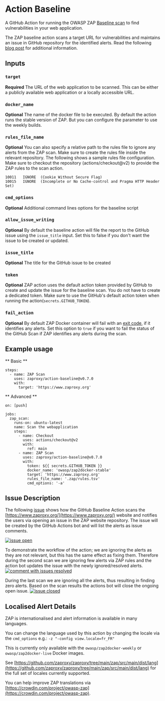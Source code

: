 # Action Baseline

A GitHub Action for running the OWASP ZAP [Baseline scan](https://www.zaproxy.org/docs/docker/baseline-scan/) to find vulnerabilities in your web application. 
 
The ZAP baseline action scans a target URL for vulnerabilities and maintains an issue in GitHub repository for the
identified alerts. Read the following [blog post](https://www.zaproxy.org/blog/2020-04-09-automate-security-testing-with-zap-and-github-actions) 
for additional information.

## Inputs

### `target`

**Required** The URL of the web application to be scanned. This can be either a publicly available web application or a locally
accessible URL.

### `docker_name`

**Optional** The name of the docker file to be executed. By default the action runs the stable version of ZAP. But you can 
configure the parameter to use the weekly builds.

### `rules_file_name`

**Optional** You can also specify a relative path to the rules file to ignore any alerts from the ZAP scan. Make sure to create
the rules file inside the relevant repository. The following shows a sample rules file configuration.
Make sure to checkout the repository (actions/checkout@v2) to provide the ZAP rules to the scan action.

```tsv
10011	IGNORE	(Cookie Without Secure Flag)
10015	IGNORE	(Incomplete or No Cache-control and Pragma HTTP Header Set)
``` 

### `cmd_options`

**Optional** Additional command lines options for the baseline script

### `allow_issue_writing`

**Optional** By default the baseline action will file the report to the GitHub issue using the `issue_title` input.
Set this to false if you don't want the issue to be created or updated.

### `issue_title`

**Optional** The title for the GitHub issue to be created

### `token`

**Optional** ZAP action uses the default action token provided by GitHub to create and update the issue for the baseline scan.
You do not have to create a dedicated token. Make sure to use the GitHub's default action token when running the action(`secrets.GITHUB_TOKEN`).

### `fail_action`

**Optional** By default ZAP Docker container will fail with an [exit code](https://github.com/zaproxy/zaproxy/blob/efb404d38280dc9ecf8f88c9b0c658385861bdcf/docker/zap-baseline.py#L31), 
if it identifies any alerts. Set this option to `true` if you want to fail the status of the GitHub Scan if ZAP identifies any alerts during the scan.  

## Example usage

** Basic **
```
steps:
  - name: ZAP Scan
    uses: zaproxy/action-baseline@v0.7.0
    with:
      target: 'https://www.zaproxy.org'
```

** Advanced **

```
on: [push]

jobs:
  zap_scan:
    runs-on: ubuntu-latest
    name: Scan the webapplication
    steps:
      - name: Checkout
        uses: actions/checkout@v2
        with:
          ref: main
      - name: ZAP Scan
        uses: zaproxy/action-baseline@v0.7.0
        with:
          token: ${{ secrets.GITHUB_TOKEN }}
          docker_name: 'owasp/zap2docker-stable'
          target: 'https://www.zaproxy.org'
          rules_file_name: '.zap/rules.tsv'
          cmd_options: '-a'
```

## Issue Description

The following [issue](https://github.com/zaproxy/zaproxy-website/issues/93) shows how the GitHub Baseline Action scans the 
[https://www.zaproxy.org/](https://www.zaproxy.org/) website and notifies the users via opening an issue in the ZAP website repository. 
The issue will be created by the GitHub Actions bot and will list the alerts as issue comments.

[![issue open](./images/zap-issue-1.png)](https://github.com/zaproxy/zaproxy-website/issues/93#issue-597219582)

To demonstrate the workflow of the action; we are ignoring the alerts as they are not relevant, but this has the same effect as fixing them.
Therefore during the second scan we are ignoring few alerts via ZAP rules and the action bot updates the issue with the newly ignored/resolved alerts. 
[![comment with issues resolved](./images/zap-issue-2.png)](https://github.com/zaproxy/zaproxy-website/issues/93#issuecomment-611490632)


During the last scan we are ignoring all the alerts, thus resulting in finding zero alerts. Based on the scan results 
the actions bot will close the ongoing open issue.
[![issue closed](./images/zap-issue-3.png)](https://github.com/zaproxy/zaproxy-website/issues/93#issuecomment-611496321)

## Localised Alert Details

ZAP is internationalised and alert information is available in many languages.

You can change the language used by this action by changing the locale via the `cmd_options` e.g.: `-z "-config view.locale=fr_FR"`

This is currently only available with the `owasp/zap2docker-weekly` or `owasp/zap2docker-live` Docker images.

See [https://github.com/zaproxy/zaproxy/tree/main/zap/src/main/dist/lang](https://github.com/zaproxy/zaproxy/tree/main/zap/src/main/dist/lang) for the full set of locales currently supported.

You can help improve ZAP translations via [https://crowdin.com/project/owasp-zap](https://crowdin.com/project/owasp-zap). 
